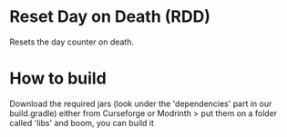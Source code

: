 # Reset Day on Death (RDD)
Resets the day counter on death.

# How to build

Download the required jars (look under the 'dependencies' part in our build.gradle) either from Curseforge or Modrinth > put them on a folder called 'libs' and boom, you can build it
